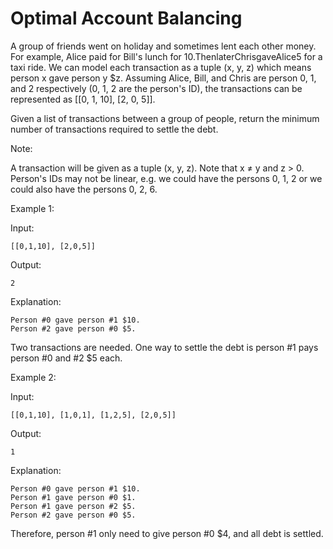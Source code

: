 # Optimal Account Balancing
 
A group of friends went on holiday and sometimes lent each other money. For example, Alice paid for Bill's lunch for 10.ThenlaterChrisgaveAlice5 for a taxi ride. We can model each transaction as a tuple (x, y, z) which means person x gave person y $z. Assuming Alice, Bill, and Chris are person 0, 1, and 2 respectively (0, 1, 2 are the person's ID), the transactions can be represented as [[0, 1, 10], [2, 0, 5]].

Given a list of transactions between a group of people, return the minimum number of transactions required to settle the debt.

Note:

A transaction will be given as a tuple (x, y, z). Note that x ≠ y and z > 0.
Person's IDs may not be linear, e.g. we could have the persons 0, 1, 2 or we could also have the persons 0, 2, 6.
 

Example 1:

Input:

    [[0,1,10], [2,0,5]]

Output:

    2

Explanation:

    Person #0 gave person #1 $10.
    Person #2 gave person #0 $5.

Two transactions are needed. One way to settle the debt is person #1 pays person #0 and #2 $5 each.
 

Example 2:

Input:

    [[0,1,10], [1,0,1], [1,2,5], [2,0,5]]

Output:

    1

Explanation:

    Person #0 gave person #1 $10.
    Person #1 gave person #0 $1.
    Person #1 gave person #2 $5.
    Person #2 gave person #0 $5.

Therefore, person #1 only need to give person #0 $4, and all debt is settled.